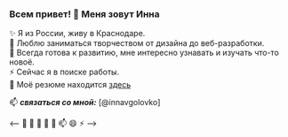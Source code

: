 ### Всем привет! 👋 Меня зовут Инна

✨ Я из России, живу в Краснодаре.  
🔭 Люблю заниматься творчеством от дизайна до веб-разработки.  
🌱 Всегда готова к развитию, мне интересно узнавать и изучать что-то новоё.  
⚡ Сейчас я в поиске работы.  
💬 Моё резюме находится [здесь](https://krasnodar.hh.ru/resume/a140af70ff0d278b210039ed1f7a66716c7273)


📫 ***связаться со мной:*** [@innavgolovko]



 <-- 🔭 🌱 👯 🤔 💬 📫 😄 ⚡ -->

